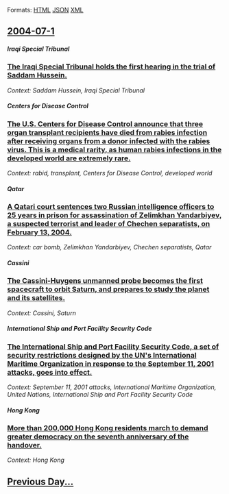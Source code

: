 
Formats: [HTML](2004/07/1/index.html)  [JSON](2004/07/1/index.json)  [XML](2004/07/1/index.xml)  

## [2004-07-1](/news/2004/07/1/index.md)

##### Iraqi Special Tribunal
### [ The Iraqi Special Tribunal holds the first hearing in the trial of Saddam Hussein. ](/news/2004/07/1/the-iraqi-special-tribunal-holds-the-first-hearing-in-the-trial-of-saddam-hussein.md)
_Context: Saddam Hussein, Iraqi Special Tribunal_

##### Centers for Disease Control
### [ The U.S. Centers for Disease Control announce that three organ transplant recipients have died from rabies infection after receiving organs from a donor infected with the rabies virus. This is a medical rarity, as human rabies infections in the developed world are extremely rare. ](/news/2004/07/1/the-u-s-centers-for-disease-control-announce-that-three-organ-transplant-recipients-have-died-from-rabies-infection-after-receiving-organs.md)
_Context: rabid, transplant, Centers for Disease Control, developed world_

##### Qatar
### [ A Qatari court sentences two Russian intelligence officers to 25 years in prison for assassination of Zelimkhan Yandarbiyev, a suspected terrorist and leader of Chechen separatists, on February 13, 2004. ](/news/2004/07/1/a-qatari-court-sentences-two-russian-intelligence-officers-to-25-years-in-prison-for-assassination-of-zelimkhan-yandarbiyev-a-suspected-te.md)
_Context: car bomb, Zelimkhan Yandarbiyev, Chechen separatists, Qatar_

##### Cassini
### [ The Cassini-Huygens unmanned probe becomes the first spacecraft to orbit Saturn, and prepares to study the planet and its satellites. ](/news/2004/07/1/the-cassiniahuygens-unmanned-probe-becomes-the-first-spacecraft-to-orbit-saturn-and-prepares-to-study-the-planet-and-its-satellites.md)
_Context: Cassini, Saturn_

##### International Ship and Port Facility Security Code
### [ The International Ship and Port Facility Security Code, a set of security restrictions designed by the UN's International Maritime Organization in response to the September 11, 2001 attacks, goes into effect. ](/news/2004/07/1/the-international-ship-and-port-facility-security-code-a-set-of-security-restrictions-designed-by-the-un-s-international-maritime-organiza.md)
_Context: September 11, 2001 attacks, International Maritime Organization, United Nations, International Ship and Port Facility Security Code_

##### Hong Kong
### [ More than 200,000 Hong Kong residents march to demand greater democracy on the seventh anniversary of the handover. ](/news/2004/07/1/more-than-200-000-hong-kong-residents-march-to-demand-greater-democracy-on-the-seventh-anniversary-of-the-handover.md)
_Context: Hong Kong_

## [Previous Day...](/news/2004/06/30/index.md)

